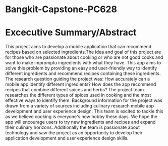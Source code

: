 # Bangkit-Capstone-PC628

# Excecutive Summary/Abstract
This project aims to develop a mobile application that can recommend recipes based on selected ingredients.The idea and goal of this project are for those who are passionate about cooking or who are not good cooks and want to make impromptu ingredients with what they have. This app aims to solve this problem by providing an easy and user-friendly way to identify different ingredients and recommend recipes containing these ingredients. The research question guiding the project was: How accurately can a mobile app identify different ingredients? How does the app recommend recipes that combine different spices
and herbs?
The project team researches the different types of spices used in cooking and the most effective ways to identify them. Background information for the project was drawn from a variety of sources including culinary research mobile app development and user experience design. This team is excited to tackle this as we believe cooking is everyone's new hobby these days. We hope the app will encourage users to try new ingredients and recipes and expand their culinary horizons. Additionally the team is passionate about technology and saw the project as an opportunity to develop their application development and user experience design skills. 
